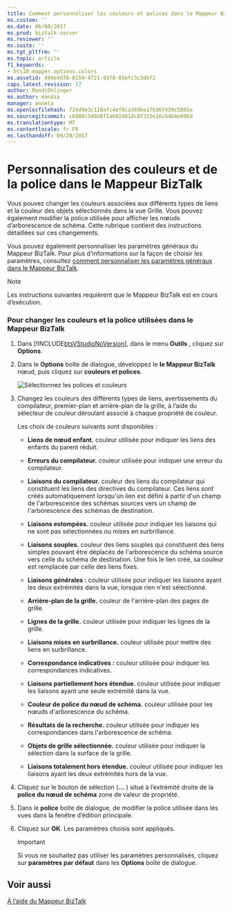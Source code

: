 ```yaml
---
title: Comment personnaliser les couleurs et polices dans le Mappeur BizTalk | Documents Microsoft
ms.custom: ''
ms.date: 06/08/2017
ms.prod: biztalk-server
ms.reviewer: ''
ms.suite: ''
ms.tgt_pltfrm: ''
ms.topic: article
f1_keywords:
- bts10.mapper.options.colors
ms.assetid: 494e4d70-8159-4721-9378-85bfc3c3d6f2
caps.latest.revision: 17
author: MandiOhlinger
ms.author: mandia
manager: anneta
ms.openlocfilehash: 724d9e3c118afc4ef0ca369be17b36f439c5885e
ms.sourcegitcommit: cb908c540d8f1a692d01dc8f313e16cb4b4e696d
ms.translationtype: MT
ms.contentlocale: fr-FR
ms.lasthandoff: 09/20/2017
---
```

# <a name="how-to-customize-colors-and-font-in-biztalk-mapper"></a>Personnalisation des couleurs et de la police dans le Mappeur BizTalk
Vous pouvez changer les couleurs associées aux différents types de liens et la couleur des objets sélectionnés dans la vue Grille. Vous pouvez également modifier la police utilisée pour afficher les nœuds d’arborescence de schéma. Cette rubrique contient des instructions détaillées sur ces changements.  
  
 Vous pouvez également personnaliser les paramètres généraux du Mappeur BizTalk. Pour plus d’informations sur la façon de choisir les paramètres, consultez [comment personnaliser les paramètres généraux dans le Mappeur BizTalk](../core/how-to-customize-general-settings-in-biztalk-mapper.md).  
  
> [!NOTE]
>  Les instructions suivantes requièrent que le Mappeur BizTalk est en cours d’exécution.  
  
### <a name="to-change-the-colors-and-font-used-in-biztalk-mapper"></a>Pour changer les couleurs et la police utilisées dans le Mappeur BizTalk  
  
1.  Dans [!INCLUDE[btsVStudioNoVersion](../includes/btsvstudionoversion-md.md)], dans le menu **Outils** , cliquez sur **Options**.  
  
2.  Dans le **Options** boîte de dialogue, développez le **le Mappeur BizTalk** nœud, puis cliquez sur **couleurs et polices**.  
  
     ![Sélectionnez les polices et couleurs](../core/media/colorsfonts-options.gif "ColorsFonts_Options")  
  
3.  Changez les couleurs des différents types de liens, avertissements du compilateur, premier-plan et arrière-plan de la grille, à l’aide du sélecteur de couleur déroulant associé à chaque propriété de couleur.  
  
     Les choix de couleurs suivants sont disponibles :  
  
    -   **Liens de nœud enfant.** couleur utilisée pour indiquer les liens des enfants du parent réduit.  
  
    -   **Erreurs du compilateur.** couleur utilisée pour indiquer une erreur du compilateur.  
  
    -   **Liaisons du compilateur.** couleur des liens du compilateur qui constituent les liens des directives du compilateur. Ces liens sont créés automatiquement lorsqu'un lien est défini à partir d'un champ de l'arborescence des schémas sources vers un champ de l'arborescence des schémas de destination.  
  
    -   **Liaisons estompées.** couleur utilisée pour indiquer les liaisons qui ne sont pas sélectionnées ou mises en surbrillance.  
  
    -   **Liaisons souples.** couleur des liens souples qui constituent des liens simples pouvant être déplacés de l'arborescence du schéma source vers celle du schéma de destination. Une fois le lien créé, sa couleur est remplacée par celle des liens fixes.  
  
    -   **Liaisons générales :** couleur utilisée pour indiquer les liaisons ayant les deux extrémités dans la vue, lorsque rien n'est sélectionné.  
  
    -   **Arrière-plan de la grille.** couleur de l'arrière-plan des pages de grille.  
  
    -   **Lignes de la grille.** couleur utilisée pour indiquer les lignes de la grille.  
  
    -   **Liaisons mises en surbrillance.** couleur utilisée pour mettre des liens en surbrillance.  
  
    -   **Correspondance indicatives :** couleur utilisée pour indiquer les correspondances indicatives.  
  
    -   **Liaisons partiellement hors étendue.** couleur utilisée pour indiquer les liaisons ayant une seule extrémité dans la vue.  
  
    -   **Couleur de police du nœud de schéma.** couleur utilisée pour les nœuds d'arborescence du schéma.  
  
    -   **Résultats de la recherche.** couleur utilisée pour indiquer les correspondances dans l'arborescence de schéma.  
  
    -   **Objets de grille sélectionnée.** couleur utilisée pour indiquer la sélection dans la surface de la grille.  
  
    -   **Liaisons totalement hors étendue.** couleur utilisée pour indiquer les liaisons ayant les deux extrémités hors de la vue.  
  
4.  Cliquez sur le bouton de sélection (**...** ) situé à l’extrémité droite de la **police du nœud de schéma** zone de valeur de propriété.  
  
5.  Dans le **police** boîte de dialogue, de modifier la police utilisée dans les vues dans la fenêtre d’édition principale.  
  
6.  Cliquez sur **OK**. Les paramètres choisis sont appliqués.  
  
    > [!IMPORTANT]
    >  Si vous ne souhaitez pas utiliser les paramètres personnalisés, cliquez sur **paramètres par défaut** dans les **Options** boîte de dialogue.  
  
## <a name="see-also"></a>Voir aussi  
 [À l’aide du Mappeur BizTalk](../core/using-biztalk-mapper.md)
